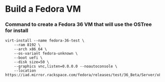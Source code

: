 # Build a Fedora VM

### Command to create a Fedora 36 VM that will use the OSTree for install
```
virt-install --name fedora-36-test \
    --ram 8192 \
    --arch x86_64 \
    --os-variant fedora-unknown \
    --boot uefi \
    --disk size=50 \
    --graphics vnc,listen=0.0.0.0 --noautoconsole \
    --location https://iad.mirror.rackspace.com/fedora/releases/test/36_Beta/Server/x86_64/os/
  ```
